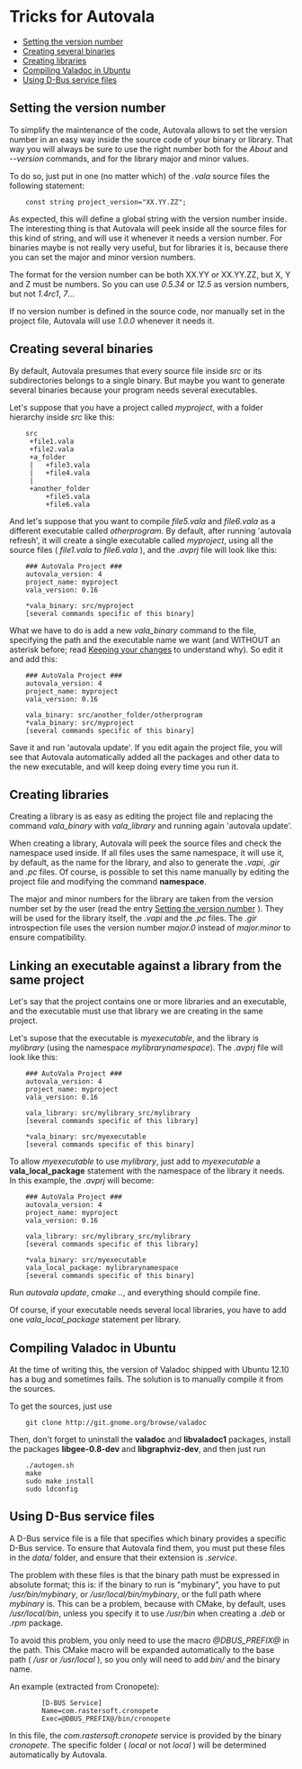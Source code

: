# Tricks for Autovala

* [Setting the version number](https://github.com/rastersoft/autovala/wiki/tricks#setting-the-version-number)
* [Creating several binaries](https://github.com/rastersoft/autovala/wiki/tricks#creating-several-binaries)
* [Creating libraries](https://github.com/rastersoft/autovala/wiki/tricks#creating-libraries)
* [Compiling Valadoc in Ubuntu](https://github.com/rastersoft/autovala/wiki/tricks#compiling-valadoc-in-ubuntu)
* [Using D-Bus service files](https://github.com/rastersoft/autovala/wiki/tricks#using-d-bus-service-files)

## Setting the version number

To simplify the maintenance of the code, Autovala allows to set the version number in an easy way inside the source code of your binary or library. That way you will always be sure to use the right number both for the *About* and *--version* commands, and for the library major and minor values.

To do so, just put in one (no matter which) of the *.vala* source files the following statement:

        const string project_version="XX.YY.ZZ";

As expected, this will define a global string with the version number inside. The interesting thing is that Autovala will peek inside all the source files for this kind of string, and will use it whenever it needs a version number. For binaries maybe is not really very useful, but for libraries it is, because there you can set the major and minor version numbers.

The format for the version number can be both XX.YY or XX.YY.ZZ, but X, Y and Z must be numbers. So you can use *0.5.34* or *12.5* as version numbers, but not *1.4rc1*, *7*...

If no version number is defined in the source code, nor manually set in the project file, Autovala will use *1.0.0* whenever it needs it.

## Creating several binaries

By default, Autovala presumes that every source file inside *src* or its subdirectories belongs to a single binary. But maybe you want to generate several binaries because your program needs several executables.

Let's suppose that you have a project called *myproject*, with a folder hierarchy inside *src* like this:

        src
         +file1.vala
         +file2.vala
         +a_folder
         |   +file3.vala
         |   +file4.vala
         |
         +another_folder
             +file5.vala
             +file6.vala


And let's suppose that you want to compile *file5.vala* and *file6.vala* as a different executable called *otherprogram*. By default, after running 'autovala refresh', it will create a single executable called *myproject*, using all the source files ( *file1.vala* to *file6.vala* ), and the *.avprj* file will look like this:

        ### AutoVala Project ###
        autovala_version: 4
        project_name: myproject
        vala_version: 0.16

        *vala_binary: src/myproject
        [several commands specific of this binary]

What we have to do is add a new *vala_binary* command to the file, specifying the path and the executable name we want (and WITHOUT an asterisk before; read [Keeping your changes](wiki/Keeping-Your-Changes) to understand why). So edit it and add this:

        ### AutoVala Project ###
        autovala_version: 4
        project_name: myproject
        vala_version: 0.16

        vala_binary: src/another_folder/otherprogram
        *vala_binary: src/myproject
        [several commands specific of this binary]

Save it and run 'autovala update'. If you edit again the project file, you will see that Autovala automatically added all the packages and other data to the new executable, and will keep doing every time you run it.


## Creating libraries

Creating a library is as easy as editing the project file and replacing the command *vala_binary* with *vala_library* and running again 'autovala update'.

When creating a library, Autovala will peek the source files and check the namespace used inside. If all files uses the same namespace, it will use it, by default, as the name for the library, and also to generate the *.vapi*, *.gir* and *.pc* files. Of course, is possible to set this name manually by editing the project file and modifying the command **namespace**.

The major and minor numbers for the library are taken from the version number set by the user (read the entry [Setting the version number](tricks#setting-the-version-number) ). They will be used for the library itself, the *.vapi* and the *.pc* files. The *.gir* introspection file uses the version number *major.0* instead of *major.minor* to ensure compatibility.

## Linking an executable against a library from the same project

Let's say that the project contains one or more libraries and an executable, and the executable must use that library we are creating in the same project.


Let's supose that the executable is *myexecutable*, and the library is *mylibrary* (using the namespace *mylibrarynamespace*). The *.avprj* file will look like this:

        ### AutoVala Project ###
        autovala_version: 4
        project_name: myproject
        vala_version: 0.16

        vala_library: src/mylibrary_src/mylibrary
        [several commands specific of this library]
        
        *vala_binary: src/myexecutable
        [several commands specific of this binary]

To allow *myexecutable* to use *mylibrary*, just add to *myexecutable* a **vala_local_package** statement with the namespace of the library it needs. In this example, the *.avprj* will become:

        ### AutoVala Project ###
        autovala_version: 4
        project_name: myproject
        vala_version: 0.16

        vala_library: src/mylibrary_src/mylibrary
        [several commands specific of this library]
        
        *vala_binary: src/myexecutable
        vala_local_package: mylibrarynamespace
        [several commands specific of this binary]

Run *autovala update*, *cmake ..*, and everything should compile fine.

Of course, if your executable needs several local libraries, you have to add one *vala_local_package* statement per library.

## Compiling Valadoc in Ubuntu

At the time of writing this, the version of Valadoc shipped with Ubuntu 12.10 has a bug and sometimes fails. The solution is to manually compile it from the sources.

To get the sources, just use

        git clone http://git.gnome.org/browse/valadoc

Then, don't forget to uninstall the **valadoc** and **libvaladoc1** packages, install the packages **libgee-0.8-dev** and **libgraphviz-dev**, and then just run

        ./autogen.sh
        make
        sudo make install
        sudo ldconfig

## Using D-Bus service files

A D-Bus service file is a file that specifies which binary provides a specific D-Bus service. To ensure that Autovala find them, you must put these files in the *data/* folder, and ensure that their extension is *.service*.

The problem with these files is that the binary path must be expressed in absolute format; this is: if the binary to run is "mybinary", you have to put */usr/bin/mybinary*, or */usr/local/bin/mybinary*, or the full path where *mybinary* is. This can be a problem, because with CMake, by default, uses */usr/local/bin*, unless you specify it to use */usr/bin* when creating a *.deb* or *.rpm* package.

To avoid this problem, you only need to use the macro *\@DBUS_PREFIX\@* in the path. This CMake macro will be expanded automatically to the base path ( */usr* or */usr/local* ), so you only will need to add *bin/* and the binary name.

An example (extracted from Cronopete):

            [D-BUS Service]
            Name=com.rastersoft.cronopete
            Exec=@DBUS_PREFIX@/bin/cronopete

In this file, the *com.rastersoft.cronopete* service is provided by the binary *cronopete*. The specific folder ( *local* or not *local* ) will be determined automatically by Autovala.
